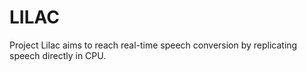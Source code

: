 # LILAC
Project Lilac aims to reach real-time speech conversion by replicating speech directly in CPU.
